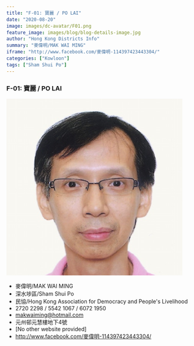 ```yaml
---
title: "F-01: 寶麗 / PO LAI"
date: "2020-08-20"
image: images/dc-avatar/F01.png
feature_image: images/blog/blog-details-image.jpg
author: "Hong Kong Districts Info"
summary: "麥偉明/MAK WAI MING"
iframe: "http://www.facebook.com/麥偉明-114397423443304/"
categories: ["Kowloon"]
tags: ["Sham Shui Po"]
---
```


### F-01: 寶麗 / PO LAI  
![](/images/dc-avatar/F01.png)  

 - 麥偉明/MAK WAI MING  
 - 深水埗區/Sham Shui Po  
 - 民協/Hong Kong Association for Democracy and People's Livelihood  
 - 2720 2298 / 5542 1067 / 6072 1950  
 - makwaiming@hotmail.com  
 - 元州邨元慧樓地下4號  
 - [No other website provided]  
 - http://www.facebook.com/麥偉明-114397423443304/
